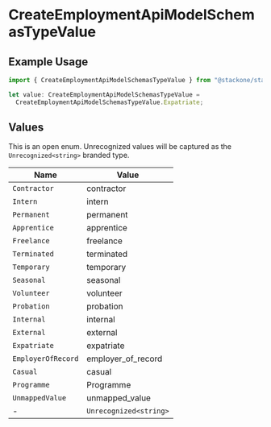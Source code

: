 # CreateEmploymentApiModelSchemasTypeValue

## Example Usage

```typescript
import { CreateEmploymentApiModelSchemasTypeValue } from "@stackone/stackone-client-ts/sdk/models/shared";

let value: CreateEmploymentApiModelSchemasTypeValue =
  CreateEmploymentApiModelSchemasTypeValue.Expatriate;
```

## Values

This is an open enum. Unrecognized values will be captured as the `Unrecognized<string>` branded type.

| Name                   | Value                  |
| ---------------------- | ---------------------- |
| `Contractor`           | contractor             |
| `Intern`               | intern                 |
| `Permanent`            | permanent              |
| `Apprentice`           | apprentice             |
| `Freelance`            | freelance              |
| `Terminated`           | terminated             |
| `Temporary`            | temporary              |
| `Seasonal`             | seasonal               |
| `Volunteer`            | volunteer              |
| `Probation`            | probation              |
| `Internal`             | internal               |
| `External`             | external               |
| `Expatriate`           | expatriate             |
| `EmployerOfRecord`     | employer_of_record     |
| `Casual`               | casual                 |
| `Programme`            | Programme              |
| `UnmappedValue`        | unmapped_value         |
| -                      | `Unrecognized<string>` |